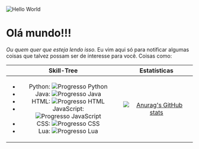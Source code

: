 ![Hello World](https://media.tenor.com/mGgWY8RkgYMAAAAC/hello-world.gif)

# Olá mundo!!!
_Ou quem quer que esteja lendo isso._
Eu vim aqui só para notificar algumas coisas que talvez possam ser de interesse para você. Coisas como:

| Skill-Tree | Estatísticas     |
|    :----:   |    :----:   |
| <ul><li>Python: ![Progresso Python](https://progress-bar.dev/70/ "Progresso Python")</li><li>Java: ![Progresso Java](https://progress-bar.dev/35/ "Progresso Java")</li><li>HTML: ![Progresso HTML](https://progress-bar.dev/60/ "Progresso HTML")</li><li>JavaScript: ![Progresso JavaScript](https://progress-bar.dev/40/ "Progresso JavaScript")</li><li>CSS: ![Progresso CSS](https://progress-bar.dev/40/ "Progresso CSS")</li><li>Lua: ![Progresso Lua](https://progress-bar.dev/50/ "Progresso Lua")</li></ul> | [![Anurag's GitHub stats](https://github-readme-stats.vercel.app/api?username=lIlIlIIIlll&theme=great-gatsby)](https://github.com/anuraghazra/github-readme-stats) |

